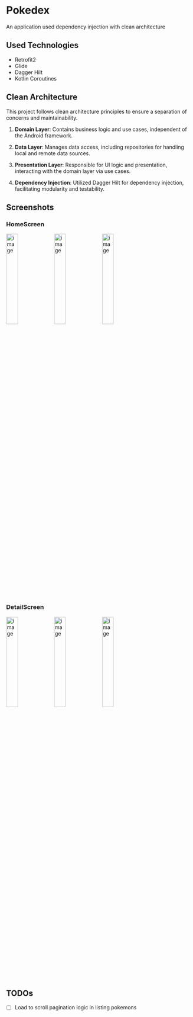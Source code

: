 # Pokedex
An application used dependency injection with clean architecture 

## Used Technologies
- Retrofit2
- Glide 
- Dagger Hilt
- Kotlin Coroutines
  
## Clean Architecture

This project follows clean architecture principles to ensure a separation of concerns and maintainability.

1. **Domain Layer**: Contains business logic and use cases, independent of the Android framework.

2. **Data Layer**: Manages data access, including repositories for handling local and remote data sources.

3. **Presentation Layer**: Responsible for UI logic and presentation, interacting with the domain layer via use cases.

4. **Dependency Injection**: Utilized Dagger Hilt for dependency injection, facilitating modularity and testability.

## Screenshots

### HomeScreen

<img src="https://github.com/higuclu/Pokedex/assets/53168447/f60195c6-838e-430e-ae7b-6d039bab9080.png" alt="image" width="25%" height="25%">

<img src="https://github.com/higuclu/Pokedex/assets/53168447/d1fdec65-1c11-437b-9f21-ae8031e4fc2e.png" alt="image" width="25%" height="25%">

<img src="https://github.com/higuclu/Pokedex/assets/53168447/fc6d11c2-5730-4d9f-99e4-c98f2b313afa.png" alt="image" width="25%" height="25%">

### DetailScreen

<img src="https://github.com/higuclu/Pokedex/assets/53168447/90d506a2-873d-45ac-802d-078bb9c1a7a2.png" alt="image" width="25%" height="25%">

<img src="https://github.com/higuclu/Pokedex/assets/53168447/b0fae8f9-062a-4d3c-9e56-980a5cc8427f.png" alt="image" width="25%" height="25%">

<img src="https://github.com/higuclu/Pokedex/assets/53168447/cdcf7003-b3e0-456d-9a88-d10331d56e4c.png" alt="image" width="25%" height="25%">


## TODOs

- [ ] Load to scroll pagination logic in listing pokemons
